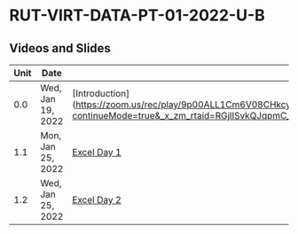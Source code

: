# RUT-VIRT-DATA-PT-01-2022-U-B

## Videos and Slides


Unit	|Date	| Video			| Slides
-------|------|---------------|---
0.0| Wed, Jan 19, 2022 | [Introduction] (https://zoom.us/rec/play/9p00ALL1Cm6V08CHkcy1MeVEfEnL9mXQvKI5v5DBcnyqon2837YWKbZup_668YPpZOv8txZZKo3gHKAt.4FgA4ZUA1VWsyFq6?continueMode=true&_x_zm_rtaid=RGjlISvkQJqpmC_YjW3DGg.1643122324401.d54fe4c024029bc574432beb51f3abaf&_x_zm_rhtaid=684) | [Intro](https://github.com/RutgersCodingBootcamp/RUT-VIRT-DATA-PT-01-2022-U-B/blob/main/ClassFiles/00-0-Introduction/January%202022%20DATA%20BLENDED%20ONLINE%20Launch.pdf)
1.1| Mon, Jan 25, 2022 | [Excel Day 1](https://zoom.us/rec/play/JC96OOjnJ9HOxk_66lcSCjKpfc5dlKB1fvIywEDPtXzHA6RfDbt_OxBJyfWz_8mf2w9fmQ7saKDmPX-Y.U4PASgsS1QBdsriQ) | [M1.1](https://github.com/RutgersCodingBootcamp/RUT-VIRT-DATA-PT-01-2022-U-B/blob/main/ClassFiles/01-1-Excel/M1.1%20Live%20Lesson%20Slides.pdf)
1.2| Wed, Jan 25, 2022 | [Excel Day 2]() | [M1.2]() 
